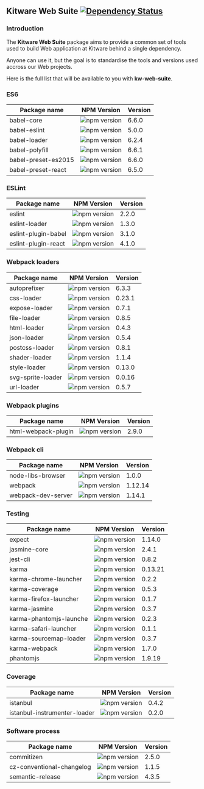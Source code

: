 ## Kitware Web Suite [![Dependency Status](https://img.shields.io/david/kitware/kw-web-suite.svg)](https://david-dm.org/kitware/kw-web-suite)

### Introduction

The **Kitware Web Suite** package aims to provide a common
set of tools used to build Web application at Kitware behind
a single dependency.

Anyone can use it, but the goal is to standardise
the tools and versions used accross our Web projects.

Here is the full list that will be available to you with **kw-web-suite**.

### ES6

Package name        | NPM Version                                                      | Version
------------------- | ---------------------------------------------------------------- | ---------
babel-core          | ![npm version](https://badge.fury.io/js/babel-core.svg)          | 6.6.0
babel-eslint        | ![npm version](https://badge.fury.io/js/babel-eslint.svg)        | 5.0.0
babel-loader        | ![npm version](https://badge.fury.io/js/babel-loader.svg)        | 6.2.4
babel-polyfill      | ![npm version](https://badge.fury.io/js/babel-polyfill.svg)      | 6.6.1
babel-preset-es2015 | ![npm version](https://badge.fury.io/js/babel-preset-es2015.svg) | 6.6.0
babel-preset-react  | ![npm version](https://badge.fury.io/js/babel-preset-react.svg)  | 6.5.0

### ESLint

Package name        | NPM Version                                                      | Version
------------------- | ---------------------------------------------------------------- | --------
eslint              | ![npm version](https://badge.fury.io/js/eslint.svg)              | 2.2.0
eslint-loader       | ![npm version](https://badge.fury.io/js/eslint-loader.svg)       | 1.3.0
eslint-plugin-babel | ![npm version](https://badge.fury.io/js/eslint-plugin-babel.svg) | 3.1.0
eslint-plugin-react | ![npm version](https://badge.fury.io/js/eslint-plugin-react.svg) | 4.1.0

### Webpack loaders

Package name        | NPM Version                                                       | Version
------------------- | ----------------------------------------------------------------- | --------
autoprefixer        | ![npm version](https://badge.fury.io/js/autoprefixer.svg)         | 6.3.3
css-loader          | ![npm version](https://badge.fury.io/js/css-loader.svg)           | 0.23.1
expose-loader       | ![npm version](https://badge.fury.io/js/expose-loader.svg)        | 0.7.1
file-loader         | ![npm version](https://badge.fury.io/js/file-loader.svg)          | 0.8.5
html-loader         | ![npm version](https://badge.fury.io/js/html-loader.svg)          | 0.4.3
json-loader         | ![npm version](https://badge.fury.io/js/json-loader.svg)          | 0.5.4
postcss-loader      | ![npm version](https://badge.fury.io/js/postcss-loader.svg)       | 0.8.1
shader-loader       | ![npm version](https://badge.fury.io/js/shader-loader.svg)        | 1.1.4
style-loader        | ![npm version](https://badge.fury.io/js/style-loader.svg)         | 0.13.0
svg-sprite-loader   | ![npm version](https://badge.fury.io/js/svg-sprite-loader.svg)    | 0.0.16
url-loader          | ![npm version](https://badge.fury.io/js/url-loader.svg)           | 0.5.7

### Webpack plugins

Package name        | NPM Version                                                      | Version
------------------- | ---------------------------------------------------------------- | --------
html-webpack-plugin | ![npm version](https://badge.fury.io/js/html-webpack-plugin.svg) | 2.9.0

### Webpack cli

Package name        | NPM Version                                                     | Version
------------------- | --------------------------------------------------------------- | --------
node-libs-browser   | ![npm version](https://badge.fury.io/js/node-libs-browser.svg)  | 1.0.0
webpack             | ![npm version](https://badge.fury.io/js/webpack.svg)            | 1.12.14
webpack-dev-server  | ![npm version](https://badge.fury.io/js/webpack-dev-server.svg) | 1.14.1

### Testing

Package name            | NPM Version                                                            | Version
----------------------- | ---------------------------------------------------------------------- | --------
expect                  | ![npm version](https://badge.fury.io/js/expect.svg)                    | 1.14.0
jasmine-core            | ![npm version](https://badge.fury.io/js/jasmine-core.svg)              | 2.4.1
jest-cli                | ![npm version](https://badge.fury.io/js/jest-cli.svg)                  | 0.8.2
karma                   | ![npm version](https://badge.fury.io/js/karma.svg)                     | 0.13.21
karma-chrome-launcher   | ![npm version](https://badge.fury.io/js/karma-chrome-launcher.svg)     | 0.2.2
karma-coverage          | ![npm version](https://badge.fury.io/js/karma-coverage.svg)            | 0.5.3
karma-firefox-launcher  | ![npm version](https://badge.fury.io/js/karma-firefox-launcher.svg)    | 0.1.7
karma-jasmine           | ![npm version](https://badge.fury.io/js/karma-jasmine.svg)             | 0.3.7
karma-phantomjs-launche | ![npm version](https://badge.fury.io/js/karma-phantomjs-launcher.svg)  | 0.2.3
karma-safari-launcher   | ![npm version](https://badge.fury.io/js/karma-safari-launcher.svg)     | 0.1.1
karma-sourcemap-loader  | ![npm version](https://badge.fury.io/js/karma-sourcemap-loader.svg)    | 0.3.7
karma-webpack           | ![npm version](https://badge.fury.io/js/karma-webpack.svg)             | 1.7.0
phantomjs               | ![npm version](https://badge.fury.io/js/phantomjs.svg)                 | 1.9.19

### Coverage

Package name                 | NPM Version                                                               | Version
---------------------------- | ------------------------------------------------------------------------- | --------
istanbul                     | ![npm version](https://badge.fury.io/js/istanbul.svg)                     | 0.4.2
istanbul-instrumenter-loader | ![npm version](https://badge.fury.io/js/istanbul-instrumenter-loader.svg) | 0.2.0

### Software process

Package name              | NPM Version                                                            | Version
------------------------- | ---------------------------------------------------------------------- | --------
commitizen                | ![npm version](https://badge.fury.io/js/commitizen.svg)                | 2.5.0
cz-conventional-changelog | ![npm version](https://badge.fury.io/js/cz-conventional-changelog.svg) | 1.1.5
semantic-release          | ![npm version](https://badge.fury.io/js/semantic-release.svg)          | 4.3.5
